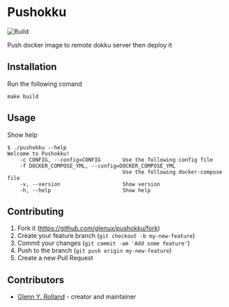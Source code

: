 # Pushokku

![Build](https://github.com/glenux/pushokku/workflows/Crystal%20CI/badge.svg)

Push docker image to remote dokku server then deploy it

## Installation

Run the following comand

    make build

## Usage

Show help

```shell-session
$ ./pushokku --help
Welcome to Pushokku!
    -c CONFIG, --config=CONFIG       Use the following config file
    -f DOCKER_COMPOSE_YML, --config=DOCKER_COMPOSE_YML
                                     Use the following docker-compose file
    -v, --version                    Show version
    -h, --help                       Show help
```

## Contributing

1. Fork it (<https://github.com/glenux/pushokku/fork>)
2. Create your feature branch (`git checkout -b my-new-feature`)
3. Commit your changes (`git commit -am 'Add some feature'`)
4. Push to the branch (`git push origin my-new-feature`)
5. Create a new Pull Request

## Contributors

- [Glenn Y. Rolland](https://github.com/glenux) - creator and maintainer

